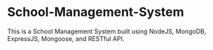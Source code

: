# School-Management-System
This is a School Management System built using NodeJS, MongoDB, ExpressJS, Mongoose, and RESTful API.

